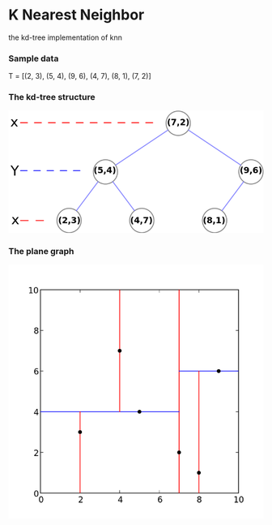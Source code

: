 # K Nearest Neighbor
the kd-tree implementation of knn

### Sample data
T = [(2, 3), (5, 4), (9, 6), (4, 7), (8, 1), (7, 2)]

### The kd-tree structure
![kd-tree](./kd-tree-structure.png)

### The plane graph
![plane_segmentation](./2-dimension-kd-tree-plane-graph.png)
